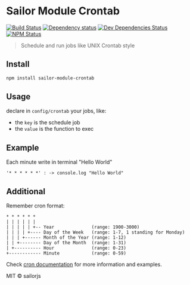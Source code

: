 # Sailor Module Crontab

[![Build Status](http://img.shields.io/travis/sailorjs/sailor-module-crontab/master.svg?style=flat)](https://travis-ci.org/sailorjs/sailor-module-crontab)
[![Dependency status](http://img.shields.io/david/sailorjs/sailor-module-crontab.svg?style=flat)](https://david-dm.org/sailorjs/sailor-module-crontab)
[![Dev Dependencies Status](http://img.shields.io/david/dev/sailorjs/sailor-module-crontab.svg?style=flat)](https://david-dm.org/sailorjs/sailor-module-crontab#info=devDependencies)
[![NPM Status](http://img.shields.io/npm/dm/sailor-module-crontab.svg?style=flat)](https://www.npmjs.org/package/sailor-module-crontab)

> Schedule and run jobs like UNIX Crontab style


## Install

```bash
npm install sailor-module-crontab
```

## Usage

declare in `config/crontab` your jobs, like:

* the `key` is the schedule job
* the `value` is the function to exec


## Example

Each minute write in terminal "Hello World"

```
'* * * * * *' : -> console.log "Hello World"
```

## Additional

Remember cron format:


````
* * * * * *
| | | | | |
| | | | | +-- Year              (range: 1900-3000)
| | | | +---- Day of the Week   (range: 1-7, 1 standing for Monday)
| | | +------ Month of the Year (range: 1-12)
| | +-------- Day of the Month  (range: 1-31)
| +---------- Hour              (range: 0-23)
+------------ Minute            (range: 0-59)
````

Check [cron documentation](http://www.nncron.ru/help/EN/working/cron-format.htm) for more information and examples.

MIT © sailorjs


